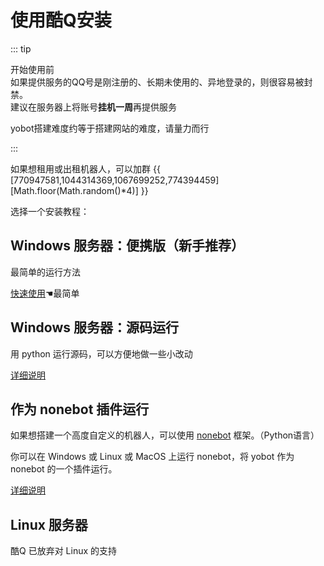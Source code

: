 # 使用酷Q安装

::: tip

开始使用前  
如果提供服务的QQ号是刚注册的、长期未使用的、异地登录的，则很容易被封禁。  
建议在服务器上将账号**挂机一周**再提供服务

yobot搭建难度约等于搭建网站的难度，请量力而行

:::

如果想租用或出租机器人，可以加群 {{ [770947581,1044314369,1067699252,774394459][Math.floor(Math.random()*4)] }}

选择一个安装教程：

## Windows 服务器：便携版（新手推荐）

最简单的运行方法

[快速使用](./Windows-quick-start.md)☚最简单

## Windows 服务器：源码运行

用 python 运行源码，可以方便地做一些小改动

[详细说明](./Windows-source.md)

## 作为 nonebot 插件运行

如果想搭建一个高度自定义的机器人，可以使用 [nonebot](https://nonebot.cqp.moe/) 框架。（Python语言）

你可以在 Windows 或 Linux 或 MacOS 上运行 nonebot，将 yobot 作为 nonebot 的一个插件运行。

[详细说明](./nonebot-plugin.md)

## Linux 服务器

酷Q 已放弃对 Linux 的支持
